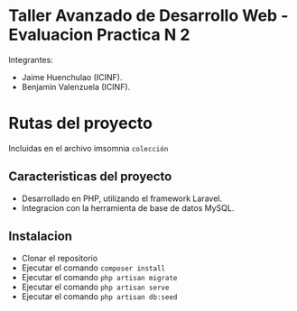 # Taller Avanzado de Desarrollo Web - Evaluacion Practica N 2

Integrantes:
- Jaime Huenchulao (ICINF).
- Benjamin Valenzuela (ICINF).

# Rutas del proyecto

Incluidas en el archivo imsomnia ```colección``` 

## Caracteristicas del proyecto

- Desarrollado en PHP, utilizando el framework Laravel.
- Integracion con la herramienta de base de datos MySQL.

## Instalacion
- Clonar el repositorio
- Ejecutar el comando ```composer install```
- Ejecutar el comando ```php artisan migrate```
- Ejecutar el comando ```php artisan serve```
- Ejecutar el comando ```php artisan db:seed```

